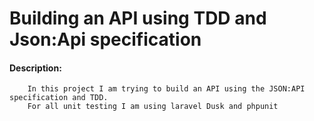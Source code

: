 # Building an API using TDD and Json:Api specification 

#### Description:
``` 
    In this project I am trying to build an API using the JSON:API specification and TDD. 
    For all unit testing I am using laravel Dusk and phpunit
```
